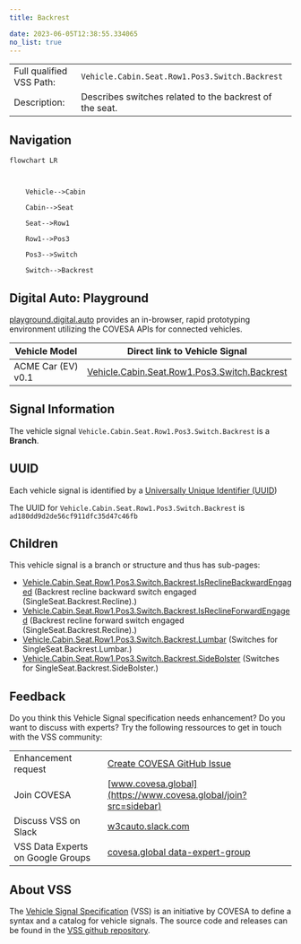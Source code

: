 ```yaml
---
title: Backrest

date: 2023-06-05T12:38:55.334065
no_list: true
---
```



| | |
|---|---|
| Full qualified VSS Path: | `Vehicle.Cabin.Seat.Row1.Pos3.Switch.Backrest` |
| Description: | Describes switches related to the backrest of the seat. |

## Navigation

```mermaid
flowchart LR



    Vehicle-->Cabin

    Cabin-->Seat

    Seat-->Row1

    Row1-->Pos3

    Pos3-->Switch

    Switch-->Backrest

```


## Digital Auto: Playground

[playground.digital.auto](http://digital.auto) provides an in-browser, rapid prototyping environment utilizing the COVESA APIs for connected vehicles. 

| Vehicle Model | Direct link to Vehicle Signal |
|---|---|
| ACME Car (EV) v0.1 | [Vehicle.Cabin.Seat.Row1.Pos3.Switch.Backrest](https://digitalauto.netlify.app/model/STLWzk1WyqVVLbfymb4f/cvi/list/Vehicle.Cabin.Seat.Row1.Pos3.Switch.Backrest/) |


## Signal Information




The vehicle signal `Vehicle.Cabin.Seat.Row1.Pos3.Switch.Backrest` is a **Branch**.





## UUID

Each vehicle signal is identified by a [Universally Unique Identifier (UUID](https://en.wikipedia.org/wiki/Universally_unique_identifier))

The UUID for `Vehicle.Cabin.Seat.Row1.Pos3.Switch.Backrest` is `ad180dd9d2de56cf911dfc35d47c46fb`

## Children

This vehicle signal is a branch or structure and thus has sub-pages:

- [Vehicle.Cabin.Seat.Row1.Pos3.Switch.Backrest.IsReclineBackwardEngaged](isreclinebackwardengaged/) (Backrest recline backward switch engaged (SingleSeat.Backrest.Recline).)
- [Vehicle.Cabin.Seat.Row1.Pos3.Switch.Backrest.IsReclineForwardEngaged](isreclineforwardengaged/) (Backrest recline forward switch engaged (SingleSeat.Backrest.Recline).)
- [Vehicle.Cabin.Seat.Row1.Pos3.Switch.Backrest.Lumbar](lumbar/) (Switches for SingleSeat.Backrest.Lumbar.)
- [Vehicle.Cabin.Seat.Row1.Pos3.Switch.Backrest.SideBolster](sidebolster/) (Switches for SingleSeat.Backrest.SideBolster.)


## Feedback

Do you think this Vehicle Signal specification needs enhancement? Do you want to discuss with experts? Try the following ressources to get in touch with the VSS community:

| | |
|---|---|
| Enhancement request | [Create COVESA GitHub Issue](https://github.com/COVESA/vehicle_signal_specification/issues/new?body=Please+describe+your+feedback&title=Signal+feedback+Vehicle.Cabin.Seat.Row1.Pos3.Switch.Backrest) |
| Join COVESA | [www.covesa.global](https://www.covesa.global/join?src=sidebar) |
| Discuss VSS on Slack | [w3cauto.slack.com](http://w3cauto.slack.com/) |
| VSS Data Experts on Google Groups | [covesa.global data-expert-group](https://groups.google.com/a/covesa.global/g/data-expert-group) |

## About VSS

The [Vehicle Signal Specification](https://covesa.github.io/vehicle_signal_specification/) (VSS)
is an initiative by COVESA to define a syntax and a catalog for vehicle signals.
The source code and releases can be found in the [VSS github repository](https://github.com/COVESA/vehicle_signal_specification).

